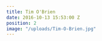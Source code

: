```yaml
---
title: Tim O'Brien
date: 2016-10-13 15:53:00 Z
position: 2
image: "/uploads/Tim-O-Brien.jpg"
---
```


